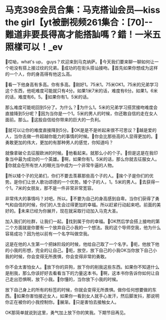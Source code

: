 # 马克398会员合集：马克搭讪会员—kiss the girl【yt被删视频261集合：[70]--難道非要長得高才能搭訕嗎？錯！一米五照樣可以！_ev

🎼哎呦，what's up， guys？欢迎来到马克纳萨。🎼今天我们要来聊一聊如何让一个呃没有搭上接过纹的兄弟。🎼成功的在街头搭讪接吻。🎼首先如果你想成为这样的一个人，你的身高得有他这么高。

🎼看一下他身高有多高。你有多高。🎼刚好1。75米1。75米OK1。75米的兄弟学习这个东西，他呃难度可能就只有4分。如果1米7米的话，难度有6分。如果1。6米的话，难度有6。5。🎼如果你有1。5米的话。

那么难度可能呃回到5分了。为什么？🎼为什么1。5米的兄弟学习搭赏接吻难度会直接降到5分呢？🎼因为当你是一个1。5米的男人的时候，你还敢自信的走在女人面前。那么。🎼这股自信给你带来的巨大的一负利。

🎼就可以让你的难度直接降到5分。🎼OK是是不是听起来很不可思议？🎼越是爱的人，当你去做一件超越你能力的事情的时候。🎼你会比那些高的人显得更加的。🎼勇敢更加的伟大，更加的有那种男人的感觉，你知道吗？

就像拿破仑去征服欧洲的时候。🎼他看起来。就那么小的个子。🎼但是这是在我印象当中最为成功的一个英雄。🎼啊，如果你有1。5米的话，那么你就去征服女人。🎼你就会在所有世人的眼光当中成为一个非常牛逼的人物。

🎼所以矮个子的兄弟们，你们不要去羡慕那些高个子的人。🎼挨个子是你们的优势。是你们让世人歌功颂德的一个优势。矮个子的人，1。5米的男人。🎼去获得一个1。7米的女朋友，那不是一件非常非常宽容。

非常伟大的事情吗？对吧。所以。🎼不要为自己的身高感到自卑。当你们获得了勇气和自信的时候，你们的人生会过得更加的幸福。所以赶紧行动起来吧。前面的美好的。🎼未来已经为你展开，现在就采取行动加入马克大圣。

加入我们的社群，让我们一起。🎼找到属于你的幸福。🎼OK然后学会搭上接吻的第二个方面就是你要有一个放弃自己小我的一个想法。我的这个导师空我，他为什么容易成功？因为他以前有一个名字叫做空我。

这是在他的人生第一个把妹阶段的时候，他给自己取了一个名字。🎼呃，他放下他的小我的形想，完全的让自己。🎼呃，放空，放下自己的小我OK当你放下自己小我的时候，你会变得无所畏惧，你会变得非常的勇敢。

你不会太害怕女人。🎼放下你的异狗，放下你的削我这些东西。如果你不知道什么是削我，那么你该好好去看看当下的力量这本书。🎼啊，这本书你告诉你如何让自己走出恐惧啊，放下小我。🎼你懂的，当你放下小我的时候。

放下自己身上的所有的标签的时候，你就会变得无所畏惧。做你任何想要做的东西。🎼如果你害怕接近女人，如果你一看到女人就手心发汗，然后脚发抖，那说明你正在被你的小我控制你。🎼展渐。🎼只是害怕去接触女人。

OK那简单就说到这里，勇气加上放下你的笑我。下期节目再见。